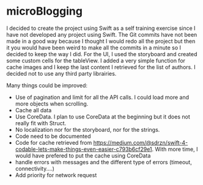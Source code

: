 # microBlogging

I decided to create the project using Swift as a self training exercise since I have not developed any project using Swift.
The Git commits have not been made in a good way because I thought I would redo all the project but then it you would have been weird to make all the commits in a minute so I decided to keep the way I did.
For the UI, I used the storyboard and created some custom cells for the tableView.
I added a very simple function for cache images and I keep the last content I retrieved for the list of authors.
I decided not to use any third party librairies.

Many things could be improved:
* Use of pagination and limit for all the API calls. I could load more and more objects when scrolling.
* Cache all data
* Use CoreData. I plan to use CoreData at the beginning but it does not really fit with Struct.
* No localization nor for the storyboard, nor for the strings.
* Code need to be documented
* Code for cache retrieved from https://medium.com/@sdrzn/swift-4-codable-lets-make-things-even-easier-c793b6cf29e1. With more time, I would have prefered to put the cache using CoreData  
* handle errors with messages and the different type of errors (timeout, connectivity....)
* Add priority for network request

